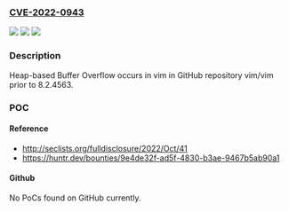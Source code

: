 ### [CVE-2022-0943](https://cve.mitre.org/cgi-bin/cvename.cgi?name=CVE-2022-0943)
![](https://img.shields.io/static/v1?label=Product&message=vim%2Fvim&color=blue)
![](https://img.shields.io/static/v1?label=Version&message=n%2Fa&color=blue)
![](https://img.shields.io/static/v1?label=Vulnerability&message=CWE-122%20Heap-based%20Buffer%20Overflow&color=brighgreen)

### Description

Heap-based Buffer Overflow occurs in vim in GitHub repository vim/vim prior to 8.2.4563.

### POC

#### Reference
- http://seclists.org/fulldisclosure/2022/Oct/41
- https://huntr.dev/bounties/9e4de32f-ad5f-4830-b3ae-9467b5ab90a1

#### Github
No PoCs found on GitHub currently.

